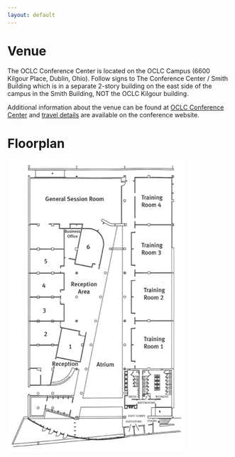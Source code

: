 ```yaml
---
layout: default
---
```


# Venue

The OCLC Conference Center is located on the OCLC Campus (6600 Kilgour Place, Dublin, Ohio). Follow signs to 
The Conference Center / Smith Building which is in a separate 2-story building on the east side of the campus 
in the Smith Building, NOT the OCLC Kilgour building.

Additional information about the venue can be found at [OCLC Conference Center](https://conference-center.oclc.org/)
and [travel details](/travel) are available on the conference website.

# Floorplan

![Floorplan](/assets/images/floorplan.png)

